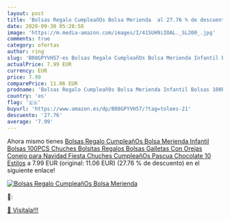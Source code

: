 ```yaml
---
layout: post
title: 'Bolsas Regalo CumpleañOs Bolsa Merienda  al 27.76 % de descuento'
date: 2020-09-30 05:28:58
image: 'https://m.media-amazon.com/images/I/41SUH9iIOAL._SL200_.jpg'
comments: true
category: ofertas
author: ring
slug: 'B08GPYVH57-es Bolsas Regalo CumpleañOs Bolsa Merienda Infantil Bolsas 100PCS Chuches Bolsitas Regalos Bolsas Galletas Con Orejas Conejo para Navidad Fiesta Chuches CumpleañOs Pascua Chocolate 10 Estilos'
actualPrice: 7.99 EUR
currency: EUR
price: 7.99
comparePrice: 11.06 EUR
prodname: 'Bolsas Regalo CumpleañOs Bolsa Merienda Infantil Bolsas 100PCS Chuches Bolsitas Regalos Bolsas Galletas Con Orejas Conejo para Navidad Fiesta Chuches CumpleañOs Pascua Chocolate 10 Estilos'
country: 'es'
flag: '🇪🇸'
buyurl: 'https://www.amazon.es/dp/B08GPYVH57/?tag=tolees-21'
descuento: '27.76'
average: '7.99'
---
```


Ahora mismo tienes [Bolsas Regalo CumpleañOs Bolsa Merienda Infantil Bolsas 100PCS Chuches Bolsitas Regalos Bolsas Galletas Con Orejas Conejo para Navidad Fiesta Chuches CumpleañOs Pascua Chocolate 10 Estilos](https://www.amazon.es/dp/B08GPYVH57/?tag=tolees-21) a 7.99 EUR (original: 11.06 EUR) (27.76 %  de descuento) en el siguiente enlace!

[![Bolsas Regalo CumpleañOs Bolsa Merienda ](https://m.media-amazon.com/images/I/41SUH9iIOAL._SL200_.jpg)](https://www.amazon.es/dp/B08GPYVH57/?tag=tolees-21)

🔎:


[🛒 Visítala!!!](https://www.amazon.es/dp/B08GPYVH57/?tag=tolees-21)
